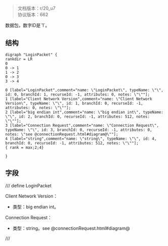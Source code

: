 # <!-- md:samp LoginPacket -->

> 文档版本：r/20_u7<br/>协议版本：662

<!-- md:samp LoginPacket -->数据包，数字ID是`1`。

## 结构

```viz
digraph "LoginPacket" {
rankdir = LR
0
0 -> 1
1 -> 2
0 -> 3
3 -> 4

0 [label="LoginPacket",comment="name: \"LoginPacket\", typeName: \"\", id: 0, branchId: 1, recurseId: -1, attributes: 0, notes: \"\""];
1 [label="Client Network Version",comment="name: \"Client Network Version\", typeName: \"\", id: 1, branchId: 0, recurseId: -1, attributes: 0, notes: \"\""];
2 [label="big endian int",comment="name: \"big endian int\", typeName: \"\", id: 2, branchId: 0, recurseId: -1, attributes: 512, notes: \"\""];
3 [label="Connection Request",comment="name: \"Connection Request\", typeName: \"\", id: 3, branchId: 0, recurseId: -1, attributes: 0, notes: \"see @connectionRequest.html#diagram@\""];
4 [label="string",comment="name: \"string\", typeName: \"\", id: 4, branchId: 0, recurseId: -1, attributes: 512, notes: \"\""];
{ rank = max;2;4}

}

```

## 字段

/// define
LoginPacket

Client Network Version：<!-- md:samp big endian int -->

- 类型：big endian int。

Connection Request：<!-- md:samp string -->

- 类型：string。see @connectionRequest.html#diagram@


///

